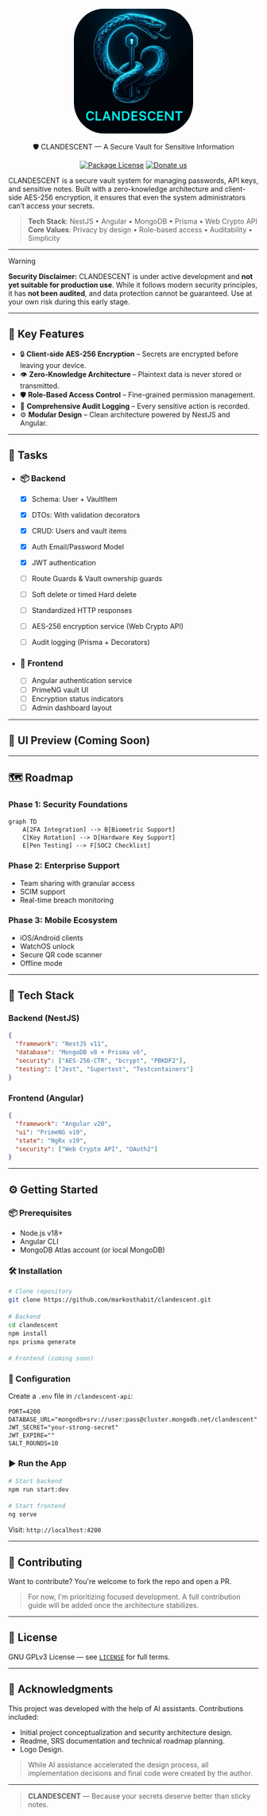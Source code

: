 <p align="center">
  <a href="#" target="blank"><img src="./Clandescent.png" width="240" alt="Nest Logo" style="  border-radius: 25%;"/></a>
</p>

  <p align="center">🛡️ CLANDESCENT — A Secure Vault for Sensitive Information</p>
    <p align="center">
<a href="https://www.gnu.org/licenses/gpl-3.0.en.html#license-text"_blank"><img src="https://img.shields.io/badge/License-GPLv3-teal" alt="Package License" /></a>
  <a href="https://paypal.me/markosthabit" target="_blank"><img src="https://img.shields.io/badge/Donate-PayPal-ff3f59.svg" alt="Donate us"/></a>

CLANDESCENT is a secure vault system for managing passwords, API keys, and sensitive notes. Built with a zero-knowledge architecture and client-side AES-256 encryption, it ensures that even the system administrators can’t access your secrets.

> **Tech Stack**: NestJS • Angular • MongoDB • Prisma • Web Crypto API
> **Core Values**: Privacy by design • Role-based access • Auditability • Simplicity

---
>[!WARNING]
> **Security Disclaimer:**
> CLANDESCENT is under active development and **not yet suitable for production use**.
> While it follows modern security principles, it has **not been audited**, and data protection cannot be guaranteed.
> Use at your own risk during this early stage.

---

## 🔐 Key Features

* 🔒 **Client-side AES-256 Encryption** – Secrets are encrypted before leaving your device.
* 👁️ **Zero-Knowledge Architecture** – Plaintext data is never stored or transmitted.
* 🛡️ **Role-Based Access Control** – Fine-grained permission management.
* 📜 **Comprehensive Audit Logging** – Every sensitive action is recorded.
* ⚙️ **Modular Design** – Clean architecture powered by NestJS and Angular.

---


## 🧪 Tasks

* ### 📦 Backend 
  - [x] Schema: User + VaultItem
  - [x] DTOs: With validation decorators
  - [x] CRUD: Users and vault items
  - [x] Auth Email/Password Model
  - [x] JWT authentication 
  - [ ] Route Guards & Vault ownership guards 
  - [ ] Soft delete or timed Hard delete
  - [ ] Standardized HTTP responses
  - [ ] AES-256 encryption service (Web Crypto API)
  - [ ] Audit logging (Prisma + Decorators)


* ### 🎨 Frontend 
  - [ ] Angular authentication service
  - [ ] PrimeNG vault UI
  - [ ] Encryption status indicators
  - [ ] Admin dashboard layout

---

## 📸 UI Preview (Coming Soon)

---

## 🗺️ Roadmap

### Phase 1: Security Foundations

```mermaid
graph TD
    A[2FA Integration] --> B[Biometric Support]
    C[Key Rotation] --> D[Hardware Key Support]
    E[Pen Testing] --> F[SOC2 Checklist]
```

### Phase 2: Enterprise Support

* Team sharing with granular access
* SCIM support
* Real-time breach monitoring

### Phase 3: Mobile Ecosystem

* iOS/Android clients
* WatchOS unlock
* Secure QR code scanner
* Offline mode

---

## 🧰 Tech Stack

### Backend (NestJS)

```json
{
  "framework": "NestJS v11",
  "database": "MongoDB v8 + Prisma v6",
  "security": ["AES-256-CTR", "bcrypt", "PBKDF2"],
  "testing": ["Jest", "Supertest", "Testcontainers"]
}
```

### Frontend (Angular)

```json
{
  "framework": "Angular v20",
  "ui": "PrimeNG v19",
  "state": "NgRx v19",
  "security": ["Web Crypto API", "OAuth2"]
}
```

---

## ⚙️ Getting Started

### 📦 Prerequisites

* Node.js v18+
* Angular CLI
* MongoDB Atlas account (or local MongoDB)

### 🛠️ Installation

```bash
# Clone repository
git clone https://github.com/markosthabit/clandescent.git

# Backend
cd clandescent
npm install
npx prisma generate

# Frontend (coming soon)
```

### 🔐 Configuration

Create a `.env` file in `/clandescent-api`:

```env
PORT=4200
DATABASE_URL="mongodb+srv://user:pass@cluster.mongodb.net/clandescent"
JWT_SECRET="your-strong-secret"
JWT_EXPIRE=""
SALT_ROUNDS=10
```

### ▶️ Run the App

```bash
# Start backend
npm run start:dev

# Start frontend
ng serve
```

Visit: `http://localhost:4200`

---


## 🤝 Contributing

Want to contribute? You're welcome to fork the repo and open a PR.

> For now, I'm prioritizing focused development.
> A full contribution guide will be added once the architecture stabilizes.

---

## 📜 License

GNU GPLv3 License — see [`LICENSE`](./LICENSE.md) for full terms.

---
## :handshake: Acknowledgments
  This project was developed with the help of AI assistants. Contributions included:
  - Initial project conceptualization and security architecture design.
  - Readme, SRS documentation and technical roadmap planning.
  - Logo Design.

>While AI assistance accelerated the design process, all implementation decisions and final code were created by the author.

--- 
> **CLANDESCENT** — Because your secrets deserve better than sticky notes.